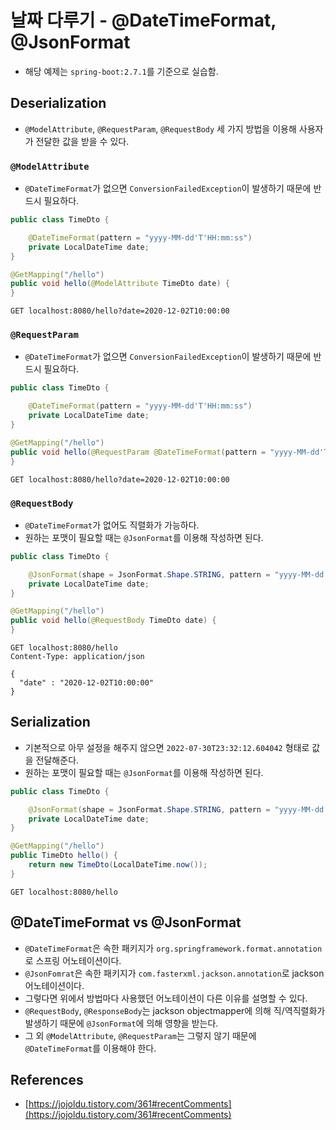 # 날짜 다루기 - @DateTimeFormat, @JsonFormat

- 해당 예제는 `spring-boot:2.7.1`를 기준으로 실습함.

## Deserialization

- `@ModelAttribute`, `@RequestParam`, `@RequestBody` 세 가지 방법을 이용해 사용자가 전달한 값을 받을 수 있다.

### `@ModelAttribute`

- `@DateTimeFormat`가 없으면 `ConversionFailedException`이 발생하기 때문에 반드시 필요하다.

```java
public class TimeDto {

	@DateTimeFormat(pattern = "yyyy-MM-dd'T'HH:mm:ss")
	private LocalDateTime date;
}
```

```java
@GetMapping("/hello")
public void hello(@ModelAttribute TimeDto date) {
}
```

```http
GET localhost:8080/hello?date=2020-12-02T10:00:00
```

### `@RequestParam`

- `@DateTimeFormat`가 없으면 `ConversionFailedException`이 발생하기 때문에 반드시 필요하다.

```java
public class TimeDto {

	@DateTimeFormat(pattern = "yyyy-MM-dd'T'HH:mm:ss")
	private LocalDateTime date;
}
```

```java
@GetMapping("/hello")
public void hello(@RequestParam @DateTimeFormat(pattern = "yyyy-MM-dd'T'HH:mm:ss") LocalDateTime date) {
}
```

```http
GET localhost:8080/hello?date=2020-12-02T10:00:00
```

### `@RequestBody`

- `@DateTimeFormat`가 없어도 직렬화가 가능하다.
- 원하는 포맷이 필요할 때는 `@JsonFormat`를 이용해 작성하면 된다.

```java
public class TimeDto {

	@JsonFormat(shape = JsonFormat.Shape.STRING, pattern = "yyyy-MM-dd'T'HH:mm:ss", timezone = "Asia/Seoul")
	private LocalDateTime date;
}
```

```java
@GetMapping("/hello")
public void hello(@RequestBody TimeDto date) {
}
```

```http
GET localhost:8080/hello
Content-Type: application/json

{
  "date" : "2020-12-02T10:00:00"
}
```

## Serialization

- 기본적으로 아무 설정을 해주지 않으면 `2022-07-30T23:32:12.604042` 형태로 값을 전달해준다.
- 원하는 포맷이 필요할 때는 `@JsonFormat`를 이용해 작성하면 된다.

```java
public class TimeDto {

	@JsonFormat(shape = JsonFormat.Shape.STRING, pattern = "yyyy-MM-dd'T'HH:mm:ss", timezone = "Asia/Seoul")
	private LocalDateTime date;
}
```

```java
@GetMapping("/hello")
public TimeDto hello() {
    return new TimeDto(LocalDateTime.now());
}
```

```http
GET localhost:8080/hello
```

## @DateTimeFormat vs @JsonFormat

- `@DateTimeFormat`은 속한 패키지가 `org.springframework.format.annotation`로 스프링 어노테이션이다.
- `@JsonFomrat`은 속한 패키지가 `com.fasterxml.jackson.annotation`로 jackson 어노테이션이다.
- 그렇다면 위에서 방법마다 사용했던 어노테이션이 다른 이유를 설명할 수 있다.
- `@RequestBody`, `@ResponseBody`는 jackson objectmapper에 의해 직/역직렬화가 발생하기 때문에 `@JsonFormat`에 의해 영향을 받는다.
- 그 외 `@ModelAttribute`, `@RequestParam`는 그렇지 않기 때문에 `@DateTimeFormat`를 이용해야 한다.

## References

- [https://jojoldu.tistory.com/361#recentComments](https://jojoldu.tistory.com/361#recentComments)